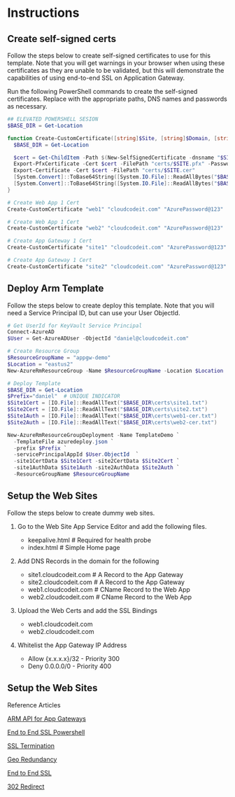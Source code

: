 # Instructions

## Create self-signed certs

Follow the steps below to create self-signed certificates to use for this template. Note that you will get warnings in your browser when using these certificates as they are unable to be validated, but this will demonstrate the capabilities of using end-to-end SSL on Application Gateway.

Run the following PowerShell commands to create the self-signed certificates. Replace with the appropriate paths, DNS names and passwords as necessary.

```powershell
## ELEVATED POWERSHELL SESION
$BASE_DIR = Get-Location

function Create-CustomCertificate([string]$Site, [string]$Domain, [string]$Password) {
  $BASE_DIR = Get-Location

  $cert = Get-ChildItem -Path $(New-SelfSignedCertificate -dnsname "$SITE.$DOMAIN").pspath
  Export-PfxCertificate -Cert $cert -FilePath "certs/$SITE.pfx" -Password $(ConvertTo-SecureString -String $PASSWORD -Force -AsPlainText)
  Export-Certificate -Cert $cert -FilePath "certs/$SITE.cer"
  [System.Convert]::ToBase64String([System.IO.File]::ReadAllBytes("$BASE_DIR/certs/$SITE.pfx")) > "certs/$SITE.txt"
  [System.Convert]::ToBase64String([System.IO.File]::ReadAllBytes("$BASE_DIR/certs/$SITE.cer")) > "certs/$SITE-cer.txt"
}

# Create Web App 1 Cert
Create-CustomCertificate "web1" "cloudcodeit.com" "AzurePassword@123"

# Create Web App 1 Cert
Create-CustomCertificate "web2" "cloudcodeit.com" "AzurePassword@123"

# Create App Gateway 1 Cert
Create-CustomCertificate "site1" "cloudcodeit.com" "AzurePassword@123"

# Create App Gateway 1 Cert
Create-CustomCertificate "site2" "cloudcodeit.com" "AzurePassword@123"
```

## Deploy Arm Template

Follow the steps below to create deploy this template. Note that you will need a Service Principal ID, but can use your User ObjectId.

```powershell
# Get UserId for KeyVault Service Principal
Connect-AzureAD
$User = Get-AzureADUser -ObjectId "daniel@cloudcodeit.com"

# Create Resource Group
$ResourceGroupName = "appgw-demo"
$Location = "eastus2"
New-AzureRmResourceGroup -Name $ResourceGroupName -Location $Location

# Deploy Template
$BASE_DIR = Get-Location
$Prefix="daniel"  # UNIQUE INDICATOR
$Site1Cert = [IO.File]::ReadAllText("$BASE_DIR\certs\site1.txt")
$Site2Cert = [IO.File]::ReadAllText("$BASE_DIR\certs\site2.txt")
$Site1Auth = [IO.File]::ReadAllText("$BASE_DIR\certs\web1-cer.txt")
$Site2Auth = [IO.File]::ReadAllText("$BASE_DIR\certs\web2-cer.txt")

New-AzureRmResourceGroupDeployment -Name TemplateDemo `
  -TemplateFile azuredeploy.json `
  -prefix $Prefix `
  -servicePrincipalAppId $User.ObjectId  `
  -site1CertData $Site1Cert -site2CertData $Site2Cert `
  -site1AuthData $Site1Auth -site2AuthData $Site2Auth `
  -ResourceGroupName $ResourceGroupName
 ```

## Setup the Web Sites

Follow the steps below to create dummy web sites.

1. Go to the Web Site App Service Editor and add the following files.
    - keepalive.html  # Required for health probe
    - index.html      # Simple Home page

1. Add DNS Records in the domain for the following
   - site1.cloudcodeit.com  # A Record to the App Gateway
   - site2.cloudcodeit.com  # A Record to the App Gateway
   - web1.cloudcodeit.com   # CName Record to the Web App
   - web2.cloudcodeit.com   # CName Record to the Web App

1. Upload the Web Certs and add the SSL Bindings
   - web1.cloudcodeit.com
   - web2.cloudcodeit.com

1. Whitelist the App Gateway IP Address
   - Allow {x.x.x.x}/32 - Priority 300
   - Deny 0.0.0.0/0     - Priority 400

## Setup the Web Sites
Reference Articles

[ARM API for App Gateways](https://docs.microsoft.com/en-us/azure/templates/Microsoft.Network/applicationGateways?toc=%2Fen-us%2Fazure%2Fazure-resource-manager%2Ftoc.json&bc=%2Fen-us%2Fazure%2Fbread%2Ftoc.json)

[End to End SSL Powershell](https://docs.microsoft.com/en-us/azure/application-gateway/application-gateway-end-to-end-ssl-powershell)

[SSL Termination](https://docs.microsoft.com/en-us/azure/application-gateway/create-ssl-portal)

[Geo Redundancy](https://www.cameronvetter.com/2018/03/09/using-azure-application-gateway-wafs-to-secure-azure-web-apps-and-traffic-manager-for-geo-redundancy/)

[End to End SSL](https://docs.microsoft.com/en-us/azure/application-gateway/application-gateway-end-to-end-ssl-powershell)

[302 Redirect](https://docs.microsoft.com/en-us/azure/application-gateway/application-gateway-redirect-overview)


